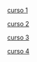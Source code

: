 [curso 1](https://www.coursera.org/specializations/cad-design-digital-manufacturing)

[curso 2](https://www.coursera.org/specializations/autodesk-cad-cam-cae-mechanical-engineering)

[curso 3](https://www.coursera.org/specializations/autodesk-generative-design-manufacturing)

[curso 4](https://www.coursera.org/specializations/autodesk-cad-cam-manufacturing)